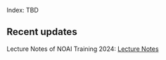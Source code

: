 Index: TBD

## Recent updates

Lecture Notes of NOAI Training 2024: [Lecture Notes](./noai-notes-2024)

